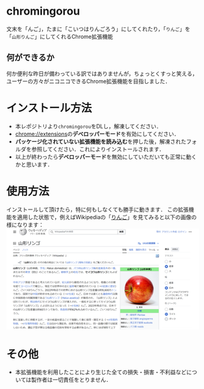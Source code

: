 # chromingorou

文末を「んご」，たまに「こいつはりんごろう」にしてくれたり，「``りんご``」を「``山形りんご``」にしてくれるChrome拡張機能

## 何ができるか
何か便利な昨日が備わっている訳ではありませんが，ちょっとくすっと笑える，ユーザーの方々がニコニコできるChrome拡張機能を目指しました．

# インストール方法
- 本レポジトリより``chromingorou``をDLし，解凍してください．
- [chrome://extensions](chrome://extensions)の**デベロッパーモード**を有効にしてください．
- **パッケージ化されていない拡張機能を読み込む**を押した後，解凍されたフォルダを参照してください．これによりインストールされます．
- 以上が終わったら**デベロッパーモード**を無効にしていただいても正常に動くかと思います．

# 使用方法
インストールして頂けたら，特に何もしなくても勝手に動きます．
この拡張機能を適用した状態で，例えばWikipediaの「[りんご](https://ja.wikipedia.org/wiki/%E3%83%AA%E3%83%B3%E3%82%B4)」を見てみると以下の画像の様になります：
![wikipedia-リンゴ](images/wiki-ringo.png)

# その他
- 本拡張機能を利用したことにより生じた全ての損失・損害・不利益などについては製作者は一切責任をとりません．
